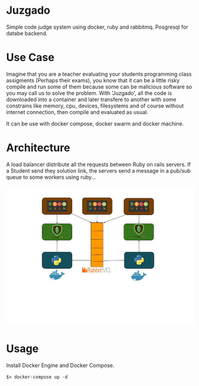# Juzgado
Simple code judge system using docker, ruby and rabbitmq. Posgresql for databe backend.

# Use Case

Imagine that you are a teacher evaluating your students programming class assigments (Perhaps their exams), you know that it can be a little risky compile and run some of them because some can be malicious software so you may call us to solve the problem. With 'Juzgado', all the code is downloaded into a container and later transfere to another with some constrains like memory, cpu, devices, filesystems and of course without internet connection, then compile and evaluated as usual.

It can be use with docker compose, docker swarm and docker machine.

# Architecture

A load balancer distribute all the requests between Ruby on rails servers. If a Student send they solution link, the servers send a message in a pub/sub queue to some workers using ruby...

![Cluster](https://raw.githubusercontent.com/Lascilab/juzgado/master/Juzgado.jpg)

# Usage

Install Docker Engine and Docker Compose.


```
$> docker-compose up -d
```

